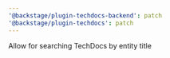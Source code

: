 ```yaml
---
'@backstage/plugin-techdocs-backend': patch
'@backstage/plugin-techdocs': patch
---
```


Allow for searching TechDocs by entity title
